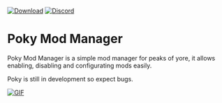 [![Download](https://img.shields.io/badge/-Download-blue.svg)](https://discord.gg/x5Kr3Cxb)
[![Discord](https://img.shields.io/badge/-Discord-blue.svg)](https://discord.gg/x5Kr3Cxb)

# Poky Mod Manager
Poky Mod Manager is a simple mod manager for peaks of yore, it allows enabling, disabling and configurating mods easily.

Poky is still in development so expect bugs.

[![GIF](https://media.discordapp.net/attachments/1008449402806997034/1220144118773190716/POKManager.gif?ex=660ddec3&is=65fb69c3&hm=a872d2225464806799f9abf0912d38109ec3be2d9ae2b097897a1db612b7f644&)](https://media.discordapp.net/attachments/1008449402806997034/1220144118773190716/POKManager.gif?ex=660ddec3&is=65fb69c3&hm=a872d2225464806799f9abf0912d38109ec3be2d9ae2b097897a1db612b7f644&)

